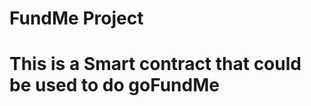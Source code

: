 #                            FundMe Project
# This is a Smart contract that could be used to do goFundMe
